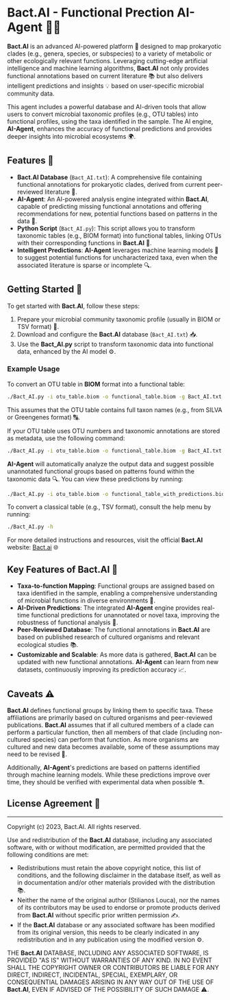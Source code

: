 # Bact.AI - Functional Prection AI-Agent 🌱🧬

**Bact.AI** is an advanced AI-powered platform 🤖 designed to map prokaryotic clades (e.g., genera, species, or subspecies) to a variety of metabolic or other ecologically relevant functions. Leveraging cutting-edge artificial intelligence and machine learning algorithms, **Bact.AI** not only provides functional annotations based on current literature 📚 but also delivers intelligent predictions and insights 💡 based on user-specific microbial community data.

This agent includes a powerful database and AI-driven tools that allow users to convert microbial taxonomic profiles (e.g., OTU tables) into functional profiles, using the taxa identified in the sample. The AI engine, **AI-Agent**, enhances the accuracy of functional predictions and provides deeper insights into microbial ecosystems 🌍.

## Features 🌟

- **Bact.AI Database** (`Bact_AI.txt`): A comprehensive file containing functional annotations for prokaryotic clades, derived from current peer-reviewed literature 📖.
- **AI-Agent**: An AI-powered analysis engine integrated within **Bact.AI**, capable of predicting missing functional annotations and offering recommendations for new, potential functions based on patterns in the data 🔮.
- **Python Script** (`Bact_AI.py`): This script allows you to transform taxonomic tables (e.g., BIOM format) into functional tables, linking OTUs with their corresponding functions in **Bact.AI** 🔄.
- **Intelligent Predictions**: **AI-Agent** leverages machine learning models 🤖 to suggest potential functions for uncharacterized taxa, even when the associated literature is sparse or incomplete 🔍.

## Getting Started 🚀

To get started with **Bact.AI**, follow these steps:

1. Prepare your microbial community taxonomic profile (usually in BIOM or TSV format) 📝.
2. Download and configure the **Bact.AI** database (`Bact_AI.txt`) 📥.
3. Use the **Bact_AI.py** script to transform taxonomic data into functional data, enhanced by the AI model ⚙️.

### Example Usage

To convert an OTU table in **BIOM** format into a functional table:

```bash
./Bact_AI.py -i otu_table.biom -o functional_table.biom -g Bact_AI.txt
```

This assumes that the OTU table contains full taxon names (e.g., from SILVA or Greengenes format) 🔠.

If your OTU table uses OTU numbers and taxonomic annotations are stored as metadata, use the following command:

```bash
./Bact_AI.py -i otu_table.biom -o functional_table.biom -g Bact_AI.txt --Bact_by_metadata 'taxonomy'
```

**AI-Agent** will automatically analyze the output data and suggest possible unannotated functional groups based on patterns found within the taxonomic data 🔍. You can view these predictions by running:

```bash
./Bact_AI.py -i otu_table.biom -o functional_table_with_predictions.biom -g Bact_AI.txt --use_ai_predictions
```

To convert a classical table (e.g., TSV format), consult the help menu by running:

```bash
./Bact_AI.py -h
```

For more detailed instructions and resources, visit the official **Bact.AI** website: [Bact.ai]() 🌐

## Key Features of **Bact.AI** 🔑

- **Taxa-to-function Mapping**: Functional groups are assigned based on taxa identified in the sample, enabling a comprehensive understanding of microbial functions in diverse environments 🌿.
- **AI-Driven Predictions**: The integrated **AI-Agent** engine provides real-time functional predictions for unannotated or novel taxa, improving the robustness of functional analysis 🤖.
- **Peer-Reviewed Database**: The functional annotations in **Bact.AI** are based on published research of cultured organisms and relevant ecological studies 📚.
- **Customizable and Scalable**: As more data is gathered, **Bact.AI** can be updated with new functional annotations. **AI-Agent** can learn from new datasets, continuously improving its prediction accuracy 📈.

## Caveats ⚠️

**Bact.AI** defines functional groups by linking them to specific taxa. These affiliations are primarily based on cultured organisms and peer-reviewed publications. **Bact.AI** assumes that if all cultured members of a clade can perform a particular function, then all members of that clade (including non-cultured species) can perform that function. As more organisms are cultured and new data becomes available, some of these assumptions may need to be revised 🔄.

Additionally, **AI-Agent**'s predictions are based on patterns identified through machine learning models. While these predictions improve over time, they should be verified with experimental data when possible ⚗️.

## License Agreement 📜

------

Copyright (c) 2023, Bact.AI. All rights reserved.

Use and redistribution of the **Bact.AI** database, including any associated software, with or without modification, are permitted provided that the following conditions are met:

- Redistributions must retain the above copyright notice, this list of conditions, and the following disclaimer in the database itself, as well as in documentation and/or other materials provided with the distribution 📚.
- Neither the name of the original author (Stilianos Louca), nor the names of its contributors may be used to endorse or promote products derived from **Bact.AI** without specific prior written permission ✍️.
- If the **Bact.AI** database or any associated software has been modified from its original version, this needs to be clearly indicated in any redistribution and in any publication using the modified version ⚙️.

THE **Bact.AI** DATABASE, INCLUDING ANY ASSOCIATED SOFTWARE, IS PROVIDED "AS IS" WITHOUT WARRANTIES OF ANY KIND. IN NO EVENT SHALL THE COPYRIGHT OWNER OR CONTRIBUTORS BE LIABLE FOR ANY DIRECT, INDIRECT, INCIDENTAL, SPECIAL, EXEMPLARY, OR CONSEQUENTIAL DAMAGES ARISING IN ANY WAY OUT OF THE USE OF **Bact.AI**, EVEN IF ADVISED OF THE POSSIBILITY OF SUCH DAMAGE ⚠️.
